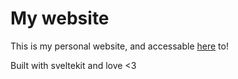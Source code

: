 # My website

This is my personal website, and accessable [here](https://cogsandsquigs.gq) to!

Built with sveltekit and love <3
